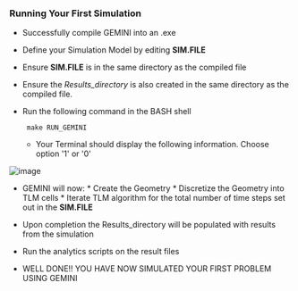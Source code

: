 ### Running Your First Simulation

* Successfully compile GEMINI into an .exe

* Define your Simulation Model by editing **SIM.FILE** 

* Ensure **SIM.FILE** is in the same directory as the compiled file

* Ensure the *Results_directory* is also created in the same directory as the compiled file.

* Run the following command in the BASH shell

       make RUN_GEMINI
      
    * Your Terminal should display the following information. Choose option '1' or '0' 
    
![image](https://user-images.githubusercontent.com/60849864/81107341-e99e4800-8f0e-11ea-81ab-bc9ee1486939.png)  


* GEMINI will now:
       * Create the Geometry
       * Discretize the Geometry into TLM cells
       * Iterate TLM algorithm for the total number of time steps set out in the **SIM.FILE** 

* Upon completion the Results_directory will be populated with results from the simulation

* Run the analytics scripts on the result files

* WELL DONE!! YOU HAVE NOW SIMULATED YOUR FIRST PROBLEM USING GEMINI
